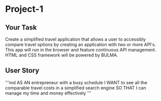 # Project-1

## Your Task

Create a simplified travel application that allows a user to accessibly compare travel options by creating an application with two or more API's. This app will run in the browser and feature continuous API management. HTML and CSS framework will be powered by BULMA.

## User Story

'''md
AS AN entrepreneur with a busy schedule
I WANT to see all the comparable travel costs in a simplified search engine
SO THAT I can manage my time and money effectively
'''
